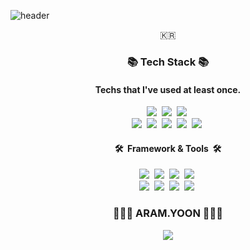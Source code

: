 ![header](https://capsule-render.vercel.app/api?type=wave&color=gradient&height=300&section=header&text=👋&nbsp;HELLO!&nbsp;👩🏻‍💻&fontSize=70&animation=twinkling)
<p align="center">🇰🇷</p>
<h3 align="center">📚 Tech Stack 📚</h3>
<h4 align="center"> Techs that I've used at least once. </h4>

<p align="center">
  <img src="https://img.shields.io/badge/PHP-777BB4?style=flat-square&logo=PHP&logoColor=white"/>&nbsp; 
  <img src="https://img.shields.io/badge/Java-007396?style=flat-square&logo=Java&logoColor=white"/>&nbsp; 
  <img src="https://img.shields.io/badge/Python-3766AB?style=flat-square&logo=Python&logoColor=white"/>&nbsp; 
  <br />
  <img src="https://img.shields.io/badge/C++-00599C?style=flat-square&logo=C%2B%2B&logoColor=white"/>&nbsp; 
  <img src="https://img.shields.io/badge/C-A8B9CC?style=flat-square&logo=C&logoColor=white"/>&nbsp;
  <img src="https://img.shields.io/badge/Javascript-ffb13b?style=flat-square&logo=javascript&logoColor=white"/>&nbsp; 
  <img src="https://img.shields.io/badge/jQuery-0769AD?style=flat-square&logo=jQuery&logoColor=white"/>&nbsp; 
  <img src="https://img.shields.io/badge/CSS-1572B6?style=flat-square&logo=CSS3&logoColor=white"/>&nbsp;
</p>
<h4 align="center"> 🛠 &nbsp;Framework & Tools &nbsp;🛠 </h4>
<p align="center">
  <img src="https://img.shields.io/badge/github-181717?style=flat-square&logo=github&logoColor=white"/>&nbsp;
  <img src="https://img.shields.io/badge/gitlab-FCA121?style=flat-square&logo=gitlab&logoColor=white"/>&nbsp;
  <img src="https://img.shields.io/badge/Spring-6DB33F?style=flat-square&logo=Spring&logoColor=white"/>&nbsp;
  <img src="https://img.shields.io/badge/SpringBoot-6DB33F?style=flat-square&logo=Spring&logoColor=white"/>&nbsp;
<br />
  <img src="https://img.shields.io/badge/Mysql-E6B91E?style=flat-square&logo=MySql&logoColor=white"/>&nbsp;
  <img src="https://img.shields.io/badge/MariaDB-003545?style=flat-square&logo=MariaDB&logoColor=white"/>&nbsp;
  <img src="https://img.shields.io/badge/Oracle-DD001C?style=flat-square&logo=Oracle&logoColor=white"/>&nbsp;
  <img src="https://img.shields.io/badge/Mssql-CC2917?style=flat-square&logo=microsoft-sql-server&logoColor=white"/>&nbsp;
</p>

<h3 align="center"> 👩🏻‍💻 ARAM.YOON 👩🏻‍💻 </h3>
<p align="center">
  <a href="mailto:aryooon33@gmail.com"><img src="https://img.shields.io/badge/Gmail-d14836?style=flat-square&logo=Gmail&logoColor=white&link=aryooon33@gmail.com"/></a>
</p>
<br>
